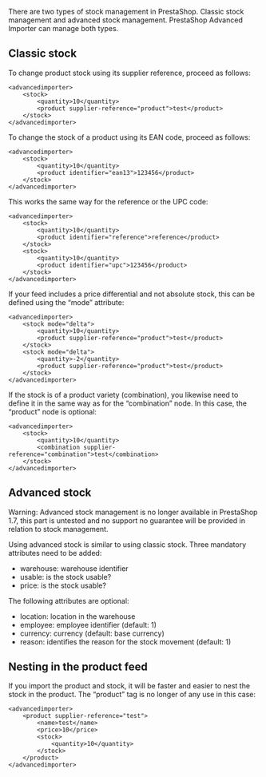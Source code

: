 ﻿There are two types of stock management in PrestaShop. Classic stock management and advanced stock management. PrestaShop Advanced Importer can manage both types. 

## Classic stock 

To change product stock using its supplier reference, proceed as follows: 
```
<advancedimporter>
    <stock>
        <quantity>10</quantity>
        <product supplier-reference="product">test</product>
    </stock>
</advancedimporter>
```

To change the stock of a product using its EAN code, proceed as follows: 
```
<advancedimporter>
    <stock>
        <quantity>10</quantity>
        <product identifier="ean13">123456</product>
    </stock>
</advancedimporter>
```

This works the same way for the reference or the UPC code: 
```
<advancedimporter>
    <stock>
        <quantity>10</quantity>
        <product identifier="reference">reference</product>
    </stock>
    <stock>
        <quantity>10</quantity>
        <product identifier="upc">123456</product>
    </stock>
</advancedimporter>
```

If your feed includes a price differential and not absolute stock, this can be defined using the “mode” attribute: 
```
<advancedimporter>
    <stock mode="delta">
        <quantity>10</quantity>
        <product supplier-reference="product">test</product>
    </stock>
    <stock mode="delta">
        <quantity>-2</quantity>
        <product supplier-reference="product">test</product>
    </stock>
</advancedimporter>
```

If the stock is of a product variety (combination), you likewise need to define it in the same way as for the “combination” node. In this case, the “product” node is optional:  
```
<advancedimporter>
    <stock>
        <quantity>10</quantity>
        <combination supplier-reference="combination">test</combination>
    </stock>
</advancedimporter>
```
## Advanced stock

Warning: Advanced stock management is no longer available in PrestaShop 1.7, this part is untested and no support no guarantee will be provided in relation to stock management. 

Using advanced stock is similar to using classic stock. Three mandatory attributes need to be added: 
 - warehouse: warehouse identifier
 - usable: is the stock usable?
 - price: is the stock usable?

The following attributes are optional:
 - location: location in the warehouse
 - employee: employee identifier (default: 1)
 - currency: currency (default: base currency)
 - reason: identifies the reason for the stock movement (default: 1)

## Nesting in the product feed

If you import the product and stock, it will be faster and easier to nest the stock in the product. The “product” tag is no longer of any use in this case: 
```
<advancedimporter>
    <product supplier-reference="test">
        <name>test</name>
        <price>10</price>
        <stock>
            <quantity>10</quantity>
        </stock>
    </product>
</advancedimporter>
```

